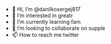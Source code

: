 - 👋 Hi, I’m @danilkosergej817
- 👀 I’m interested in greatr
- 🌱 I’m currently learning fam
- 💞️ I’m looking to collaborate on supple
- 📫 How to reach me twitter

<!---
danilkosergej817/danilkosergej817 is a ✨ special ✨ repository because its `README.md` (this file) appears on your GitHub profile.
You can click the Preview link to take a look at your changes.
--->
